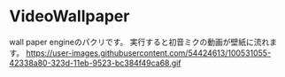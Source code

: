 # VideoWallpaper
wall paper engineのパクリです。
実行すると初音ミクの動画が壁紙に流れます。
https://user-images.githubusercontent.com/54424613/100531055-42338a80-323d-11eb-9523-bc384f49ca68.gif
